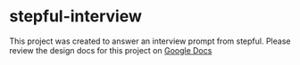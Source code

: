 # stepful-interview
This project was created to answer an interview prompt from stepful.
Please review the design docs for this project on [Google Docs](https://docs.google.com/document/d/1r2ESS_8K9tZPctrYzaRY1wmNk0qpziVGsWimzWetlh0/edit?usp=sharing)